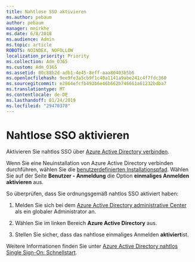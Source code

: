 ```yaml
---
title: Nahtlose SSO aktivieren
ms.author: pebaum
author: pebaum
manager: mnirkhe
ms.date: 6/8/2018
ms.audience: Admin
ms.topic: article
ROBOTS: NOINDEX, NOFOLLOW
localization_priority: Priority
ms.collection: Adm_O365
ms.custom: Adm_O365
ms.assetid: 80c88b2d-adb1-4e45-8eff-aaa80403b5b6
ms.openlocfilehash: 9ee9fe3a5cb9f1c40a1141a9abe241c4f7fdc360
ms.sourcegitcommit: e2864efcfb493b6e46b662b746661a61232bdba7
ms.translationtype: MT
ms.contentlocale: de-DE
ms.lasthandoff: 01/24/2019
ms.locfileid: "29470378"
---
```

# <a name="how-to-enable-seamless-sso"></a>Nahtlose SSO aktivieren

Aktivieren Sie nahtlos SSO über [Azure Active Directory verbinden](https://docs.microsoft.com/en-us/azure/active-directory/connect/active-directory-aadconnect).
  
Wenn Sie eine Neuinstallation von Azure Active Directory verbinden durchführen, wählen Sie die [benutzerdefinierten Installationspfad](https://docs.microsoft.com/en-us/azure/active-directory/connect/active-directory-aadconnect-get-started-custom). Wählen Sie auf der Seite **Benutzer - Anmeldung** die Option **einmaliges Anmelden aktivieren** aus. 
  
So überprüfen, dass Sie ordnungsgemäß nahtlos SSO aktiviert haben:
  
1. Melden Sie sich bei dem [Azure Active Directory administrative Center](https://aad.portal.azure.com) als ein globaler Administrator an. 
    
2. Wählen Sie im linken Bereich **Azure Active Directory** aus. 
    
3. Stellen Sie sicher, dass das nahtlose einmaliges Anmelden **aktiviert**ist.
    
Weitere Informationen finden Sie unter [Azure Active Directory nahtlos Single Sign-On: Schnellstart](https://docs.microsoft.com/en-us/azure/active-directory/connect/active-directory-aadconnect-sso-quick-start).
  

